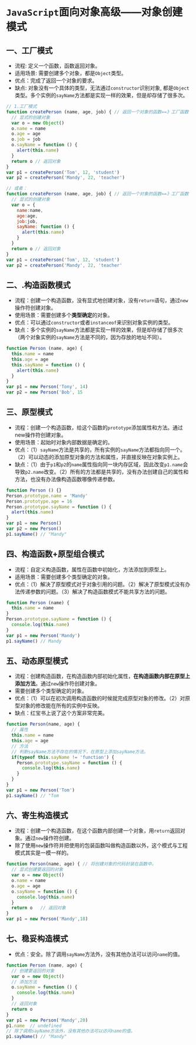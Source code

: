 # `JavaScript`面向对象高级——对象创建模式

## 一、工厂模式

- 流程: 定义一个函数，函数返回对象。
- 适用场景: 需要创建多个对象，都是`Object`类型。
- 优点：完成了返回一个对象的要求。
-  缺点: 对象没有一个具体的类型，无法通过`constructor`识别对象, 都是`Object`类型。多个实例的`sayName`方法都是实现一样的效果，但是却存储了很多次。

```javascript
// 1.工厂模式
function createPerson (name, age, job) { // 返回一个对象的函数==》工厂函数
  // 显式的创建对象
  var o = new Object()
  o.name = name
  o.age = age
  o.job = job
  o.sayName = function () {
    alert(this.name)
  }
  return o // 返回对象
}
var p1 = createPerson('Tom', 12, 'student')
var p2 = createPerson('Mandy', 22, 'teacher')

// 或者：
function createPerson (name, age, job) { // 返回一个对象的函数==》工厂函数
  // 显式的创建对象      
  var o = {
    name:name,
    age:age,
    job:job,
    sayName: function () {
      alert(this.name)
    }
  }
  return o // 返回对象
}
var p1 = createPerson('Tom', 12, 'student')
var p2 = createPerson('Mandy', 22, 'teacher'
```

## 二、.构造函数模式

- 流程：创建一个构造函数，没有显式地创建对象，没有`return`语句，通过`new`操作符创建对象。
- 使用场景：需要创建多个**类型确定**的对象。
- 优点：可以通过`constructor`或者`instanceof`来识别对象实例的类型。
- 缺点：多个实例的`sayName`方法都是实现一样的效果，但是却存储了很多次（两个对象实例的`sayName`方法是不同的，因为存放的地址不同）。

```javascript
function Person (name, age) {
  this.name = name
  this.age = age
  this.sayName = function () {
    alert(this.name)
  }
}
var p1 = new Person('Tony', 14)
var p2 = new Person('Bob', 15
```

## 三、原型模式

- 流程：创建一个构造函数，给这个函数的`prototype`添加属性和方法。通过new操作符创建对象。
- 使用场景：起始时对象内部数据是确定的。
- 优点：（1）`sayName`方法是共享的，所有实例的`sayName`方法都指向同一个。（2）可以动态的添加原型对象的方法和属性，并直接反映在对象实例上。
- 缺点：（1）由于`p1`和`p2`的`name`属性指向同一块内存区域，因此改变`p1.name`会导致`p2.name`改变。（2）所有的方法都是共享的，没有办法创建自己的属性和方法，也没有办法像构造函数哪像传递参数。

```javascript
function Person () {}
Person.prototype.name = 'Mandy'
Person.prototype.age = 16
Person.prototype.sayName = function () {
  alert(this.name)
}
var p1 = new Person()
var p2 = new Person()
p1.sayName() // "Mandy"
```

## 四、构造函数+原型组合模式

- 流程：自定义构造函数，属性在函数中初始化，方法添加到原型上。
- 适用场景：需要创建多个类型确定的对象。
- 优点：（1）解决了原型模式对于对象引用的问题。（2）解决了原型模式没有办法传递参数的问题。（3）解决了构造函数模式不能共享方法的问题。

```javascript
function Person (name) {
  this.name = name
}
Person.prototype.sayName = function () {
  console.log(this.name)
}
var p1 = new Person('Mandy')
p1.sayName() // Mandy
```

## 五、动态原型模式

- 流程：创建构造函数，在构造函数内部初始化属性，**在构造函数内部在原型上添加方法**。通过`new`操作符创建对象。
- 需要创建多个类型确定的对象。
- 优点：（1）可以在初次调用构造函数的时候就完成原型对象的修改。（2）对原型对象的修改能在所有的实例中反映。
- 缺点：红宝书上说了这个方案非常完美。

```javascript
function Person(name, age) {
  // 属性
  this.name = name
  this.age = age
  // 方法
  // 判断sayName方法不存在的情况下，在原型上添加sayName方法。
  if(typeof this.sayName != 'function') {
    Person.prototype.sayName = function () {
      console.log(this.name)
    }
  }
}
var p1 = new Person('Tom')
p1.sayName() // "Tom
```

## 六、寄生构造模式

- 流程：创建一个构造函数，在这个函数内部创建一个对象，用`return`返回对象。通过`new`操作符创建。
- 除了使用`new`操作符并把使用的包装函数叫做构造函数以外，这个模式与工程模式其实是一模一样的。

```javascript
function Person(name, age) { // 将创建对象的代码封装在函数中。
  // 显式创建要返回的对象
  var o = new Object()
  o.name = name
  o.age = age
  o.sayName = function () {
    console.log(this.name)
  }
  return o   // 返回对象
}
var p1 = new Person('Mandy',18)
```

## 七、稳妥构造模式

- 优点：安全。除了调用`sayName`方法外，没有其他办法可以访问`name`的值。

```javascript
function Person (name, age) {
  // 创建要返回的对象
  var o = new Object()
  // 添加方法
  o.sayName = function () {
    console.log(this.name)
  }
  // 返回对象
  return o
}
var p1 = new Person('Mandy',20)
p1.name  // undefined
// 除了调用sayName方法外，没有其他办法可以访问name的值。
p1.sayName() // "Mandy"
```

